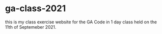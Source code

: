 # ga-class-2021
this is my class exercise website for the GA Code in 1 day class held on the 11th of Septemeber 2021.
